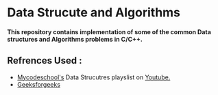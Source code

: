 # Data Strucute and Algorithms

#### This repository contains implementation of some of the common Data structures and Algorithms problems in C/C++.

## Refrences Used :
- [Mycodeschool's](https://www.youtube.com/user/mycodeschool) Data Strucutres playslist on [Youtube.](https://youtube.com/playlist?list=PL2_aWCzGMAwI3W_JlcBbtYTwiQSsOTa6P)
- [Geeksforgeeks](www.geeksforgeeks.org/)